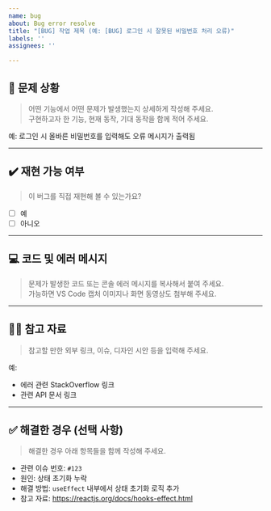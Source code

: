 ```yaml
---
name: bug
about: Bug error resolve
title: "[BUG] 작업 제목 (예: [BUG] 로그인 시 잘못된 비밀번호 처리 오류)"
labels: ''
assignees: ''

---
```


## 📄 문제 상황  
> 어떤 기능에서 어떤 문제가 발생했는지 상세하게 작성해 주세요.  
> 구현하고자 한 기능, 현재 동작, 기대 동작을 함께 적어 주세요.  

<!-- 아래에 입력 -->
예: 로그인 시 올바른 비밀번호를 입력해도 오류 메시지가 출력됨

---

## ✔️ 재현 가능 여부  
> 이 버그를 직접 재현해 볼 수 있는가요?

- [ ] 예  
- [ ] 아니오  

---

## 💻 코드 및 에러 메시지  
> 문제가 발생한 코드 또는 콘솔 에러 메시지를 복사해서 붙여 주세요.  
> 가능하면 VS Code 캡처 이미지나 화면 동영상도 첨부해 주세요.

<!-- 코드 및 에러 메시지 입력 -->

---

## 🙋🏻 참고 자료  
> 참고할 만한 외부 링크, 이슈, 디자인 시안 등을 입력해 주세요.

예:
- 에러 관련 StackOverflow 링크
- 관련 API 문서 링크

---

## ✅ 해결한 경우 (선택 사항)
> 해결한 경우 아래 항목들을 함께 작성해 주세요.

- 관련 이슈 번호: `#123`
- 원인: 상태 초기화 누락
- 해결 방법: `useEffect` 내부에서 상태 초기화 로직 추가
- 참고 자료: https://reactjs.org/docs/hooks-effect.html
